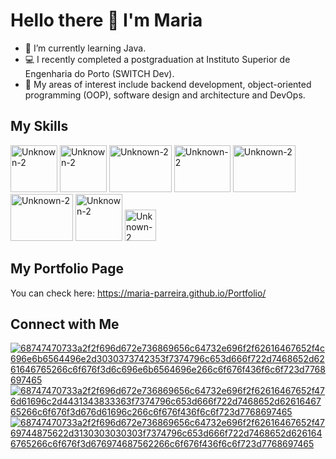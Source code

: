 # Hello there 👋 I'm Maria

- 📗 I’m currently learning Java.
- 💻 I recently completed a postgraduation at Instituto Superior de Engenharia do Porto (SWITCH Dev).
- 🎯 My areas of interest include backend development, object-oriented programming (OOP), software design and architecture and DevOps.

## My Skills

  <img src="https://github.com/user-attachments/assets/b170a776-43f2-4cf7-a5d1-a1393a0673cc" alt="Unknown-2" width="75" height="75">
  <img src="https://github.com/user-attachments/assets/9d0b53a6-95fb-407e-9b89-9d11c13e56ea" alt="Unknown-2" width="75" height="75">
  <img src="https://github.com/user-attachments/assets/41bf678b-9819-4356-972f-eeaf5eb940d7" alt="Unknown-2" width="100" height="75">
  <img src="https://github.com/user-attachments/assets/5ac126d4-b1a9-45ac-beca-07678af5fe60" alt="Unknown-2" width="90" height="75">
  <img src="https://github.com/user-attachments/assets/3ec5a50b-c931-4c87-a7a6-089311ec7b28" alt="Unknown-2" width="100" height="75">
  <img src="https://github.com/user-attachments/assets/dfd03c04-3470-48f9-9ba3-8c8107a032ee" alt="Unknown-2" width="100" height="75">
  <img src="https://github.com/user-attachments/assets/704ea1f5-a3e0-4b2e-aa3a-b92a8af796c3" alt="Unknown-2" width="75" height="75">
  <img src="https://github.com/user-attachments/assets/7cdc72ae-48b1-4261-a32c-22213f8cd474" alt="Unknown-2" width="50" height="50">


## My Portfolio Page

You can check here: https://maria-parreira.github.io/Portfolio/

## Connect with Me
[![68747470733a2f2f696d672e736869656c64732e696f2f62616467652f4c696e6b6564496e2d3030373742353f7374796c653d666f722d7468652d6261646765266c6f676f3d6c696e6b6564696e266c6f676f436f6c6f723d7768697465](https://github.com/user-attachments/assets/83bdadf0-0518-4bb3-a296-ecff8ccef211)](https://www.linkedin.com/in/maria-parreira-a85324123/)
[![68747470733a2f2f696d672e736869656c64732e696f2f62616467652f476d61696c2d4431343833363f7374796c653d666f722d7468652d6261646765266c6f676f3d676d61696c266c6f676f436f6c6f723d7768697465](https://github.com/user-attachments/assets/e1f8511b-42f4-4131-be19-c2a6638eeeab)](mailto:mariaparreira71@gmail.com)
[![68747470733a2f2f696d672e736869656c64732e696f2f62616467652f4769744875622d3130303030303f7374796c653d666f722d7468652d6261646765266c6f676f3d676974687562266c6f676f436f6c6f723d7768697465](https://github.com/user-attachments/assets/6157e63b-51df-4d6b-8f3d-d0c4c173b086)](https://github.com/maria-parreira)



